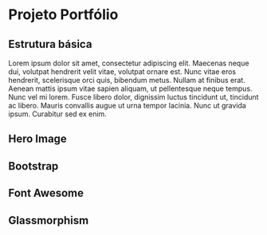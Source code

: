 # Projeto Portfólio

## Estrutura básica
Lorem ipsum dolor sit amet, consectetur adipiscing elit. Maecenas neque dui, volutpat hendrerit velit vitae, volutpat ornare est. Nunc vitae eros hendrerit, scelerisque orci quis, bibendum metus. Nullam at finibus erat. Aenean mattis ipsum vitae sapien aliquam, ut pellentesque neque tempus. Nunc vel mi lorem. Fusce libero dolor, dignissim luctus tincidunt ut, tincidunt ac libero. Mauris convallis augue ut urna tempor lacinia. Nunc ut gravida ipsum. Curabitur sed ex enim.

## Hero Image



## Bootstrap



## Font Awesome


## Glassmorphism

